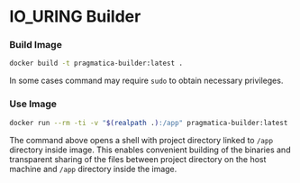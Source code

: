 # IO_URING Builder

### Build Image

```sh
docker build -t pragmatica-builder:latest .

```

In some cases command may require `sudo` to obtain necessary privileges.

### Use Image

```sh
docker run --rm -ti -v "$(realpath .):/app" pragmatica-builder:latest
```

The command above opens a shell with project directory linked to `/app` directory inside image. This enables convenient
building of the binaries and transparent sharing of the files between project directory on the host machine and `/app`
directory inside the image.
